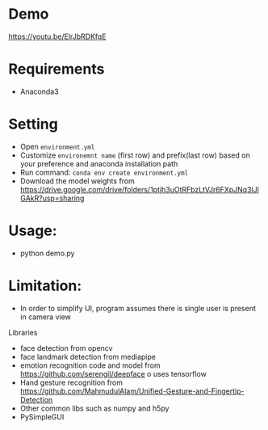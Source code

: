 # Demo

https://youtu.be/ElrJbRDKfqE

# Requirements
-	Anaconda3 

# Setting
-	Open `environment.yml`
-	Customize `environemnt name`  (first row) and prefix(last row) based on your preference and anaconda installation path
-	Run command: `conda env create environment.yml`
-	Download the model weights from  https://drive.google.com/drive/folders/1ptjh3uOtRFbzLtVJr6FXpJNq3lJlGAkR?usp=sharing

# Usage:
-	python demo.py

# Limitation:
-	In order to simplify UI, program assumes there is single user is present in camera view

Libraries 
-	face detection from opencv
-	face landmark detection from mediapipe 
-	emotion recognition code and model from https://github.com/serengil/deepface
o	uses tensorflow
-	Hand gesture recognition from https://github.com/MahmudulAlam/Unified-Gesture-and-Fingertip-Detection
-	Other common libs such as numpy and h5py
-	PySimpleGUI 

